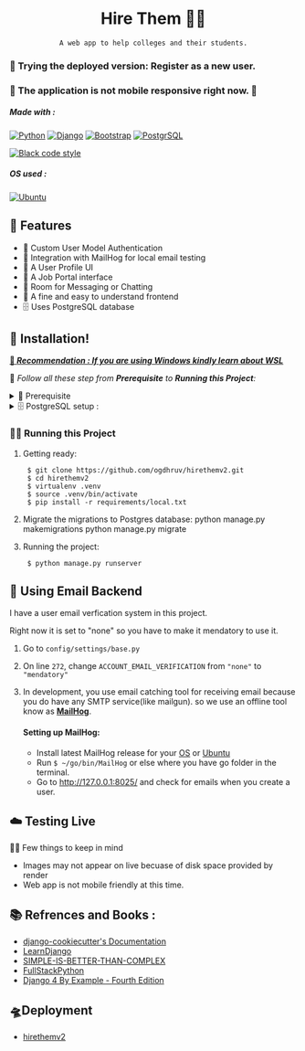 
<div align="center">

# Hire Them 🧑‍💻

    A web app to help colleges and their students.

</div>


### 🧪 Trying the deployed version: Register as a new user.
<ins> <h3> 🚧 The application is not mobile responsive right now. 🚧</h3> </ins>

##### _Made with :_

[![Python](https://img.shields.io/badge/Python-14354C?style=for-the-badge&logo=python&logoColor=white)](https://www.python.org/) 
[![Django](https://img.shields.io/badge/Django-092E20?style=for-the-badge&logo=django&logoColor=white)](https://docs.djangoproject.com/) 
[![Bootstrap](https://img.shields.io/badge/Bootstrap-563D7C?style=for-the-badge&logo=bootstrap&logoColor=white)](https://getbootstrap.com/) 
[![PostgrSQL](https://img.shields.io/badge/PostgreSQL-316192?style=for-the-badge&logo=postgresql&logoColor=white)](https://www.postgresql.org/) 

[![Black code style](https://img.shields.io/badge/code%20style-black-000000.svg)](https://github.com/ambv/black)

##### _OS used :_

[![Ubuntu](https://img.shields.io/badge/Ubuntu-E95420?style=for-the-badge&logo=ubuntu&logoColor=white)](https://ubuntu.com/) 

## 🌼 Features

- 👤 Custom User Model Authentication
- 📨 Integration with MailHog for local email testing
- 👥 A User Profile UI
- 💼 A Job Portal interface
- 💬 Room for Messaging or Chatting 
- 🧭 A fine and easy to understand frontend 
- 🗄️ Uses PostgreSQL database

## 📀 Installation!
<ins>**💯 _Recommendation : If you are using Windows kindly learn about [WSL](https://ubuntu.com/wsl)_**</ins>

🧭 _Follow all these step from **Prerequisite** to **Running this Project**:_

<details>
<summary>📖 Prerequisite</summary>

- Install 🐍 [Python3](https://www.python.org/) and [PIP](https://i.redd.it/ltidkb8taff61.jpg)
  - **alternative❓**- [Pyenv](https://github.com/pyenv/pyenv/)

- Install 🗄️ [PostgreSQL](https://www.postgresql.org/download/)
</details>
<details>
<summary>🗄️ PostgreSQL setup :</summary>

### 🗄️ PostgreSQL setup :

Setting up for **first time** user on linux :

[[click here ->](https://web.archive.org/web/20190303010033/http://suite.opengeo.org/docs/latest/dataadmin/pgGettingStarted/firstconnect.html)] 

- ***if getting ☣️ **ERROR**  like - Peer authentication failed for user "postgres"*** ([SOLUTION](https://stackoverflow.com/questions/69676009/psql-error-connection-to-server-on-socket-var-run-postgresql-s-pgsql-5432))

if you have already have used postgres, then just create database with project name:
            
            $ createdb --username=postgres hirethemv2

*  ✅ Important:
    
    * Either add this export:
        
            export DATABASE_URL=postgres://postgres:<password>@127.0.0.1:5432/<DB name given to createdb>
        in **bashrc or zshrc or Enviornment variable**.
    
    * or else add:

            export DJANGO_READ_DOT_ENV_FILE=True
        in **bashrc or zshrc or Enviornment variable**.Then you can create a `.env` file in root directory and add values there which is easy.
        
        First value to add in .env file is,
            
            export DATABASE_URL=postgres://postgres:<password>@127.0.0.1:5432/<DB name given to createdb>
        
</details>

### 👨‍🔧 Running this Project
1. Getting ready:
        
        $ git clone https://github.com/ogdhruv/hirethemv2.git
        $ cd hirethemv2
        $ virtualenv .venv
        $ source .venv/bin/activate
        $ pip install -r requirements/local.txt

1. Migrate the migrations to Postgres database:
        python manage.py makemigrations
        python manage.py migrate

2. Running the project:

        $ python manage.py runserver

## 📧 Using Email Backend

I have a user email verfication system in this project.

Right now it is set to "none" so you have to make it mendatory to use it.
    
1. Go to `config/settings/base.py`

2. On line `272`, change `ACCOUNT_EMAIL_VERIFICATION` from `"none"` to `"mendatory"`

3. In development, you use email catching tool for receiving email because you do have any SMTP service(like mailgun).
so we use an offline tool know as [**MailHog**](https://github.com/mailhog/MailHog).
    
    #### Setting up MailHog: 
    - Install latest MailHog release for your [OS](https://github.com/mailhog/MailHog) or [Ubuntu](https://github.com/mailhog/MailHog#debian--ubuntu-go--v118) <br/>
    - Run `$ ~/go/bin/MailHog` or else where you have go folder in the terminal.<br/>
    - Go to http://127.0.0.1:8025/ and check for emails when you create a user.<br/>

## ☁️ Testing Live

 😶‍🌫️ Few things to keep in mind
- Images may not appear on live becuase of disk space provided by render
- Web app is not mobile friendly at this time.

## 📚 Refrences and Books :
- [django-cookiecutter's Documentation](https://github.com/cookiecutter/cookiecutter-django)
- [LearnDjango](https://learndjango.com/tutorials/)
- [SIMPLE-IS-BETTER-THAN-COMPLEX](https://simpleisbetterthancomplex.com/)
- [FullStackPython](https://www.fullstackpython.com/django.html)
- [Django 4 By Example - Fourth Edition](https://www.amazon.in/Django-Example-powerful-reliable-applications/dp/1801813051)


## 🛸Deployment
- [hirethemv2](https://hirethemv2.onrender.com)
